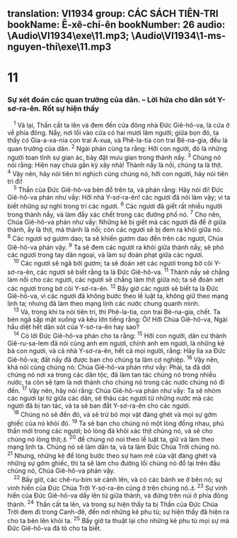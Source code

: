 translation: VI1934
group: CÁC SÁCH TIÊN-TRI
bookName: Ê-xê-chi-ên 
bookNumber: 26
audio: \Audio\VI1934\exe\11.mp3; \Audio\VI1934\1-ms-nguyen-thi\exe\11.mp3
-------

<div class="title"><h1>11</h1><h3>Sự xét đoán các quan trưởng của dân. – Lời hứa cho dân sót Y-sơ-ra-ên. Rốt sự hiện thấy</h3></div>
<span class="verse exe_11_1"> <sup>1</sup> Vả lại, Thần cất ta lên và đem đến cửa đông nhà Đức Giê-hô-va, là cửa ở về phía đông. Nầy, nơi lối vào cửa có hai mươi lăm người; giữa bọn đó, ta thấy có Gia-a-xa-nia con trai A-xua, và Phê-la-tia con trai Bê-na-gia, đều là quan trưởng của dân. </span>
<span class="verse exe_11_2"><sup>2</sup> Ngài phán cùng ta rằng: Hỡi con người, đó là những người toan tính sự gian ác, bày đặt mưu gian trong thành nầy. </span>
<span class="verse exe_11_3"><sup>3</sup> Chúng nó nói rằng: Hiện nay chưa gần kỳ xây nhà! Thành nầy là nồi, chúng ta là thịt. </span>
<span class="verse exe_11_4"><sup>4</sup> Vậy nên, hãy nói tiên tri nghịch cùng chúng nó, hỡi con người, hãy nói tiên tri đi! <br/></span>
<span class="verse exe_11_5"> <sup>5</sup> Thần của Đức Giê-hô-va bèn đổ trên ta, và phán rằng: Hãy nói đi! Đức Giê-hô-va phán như vầy: Hỡi nhà Y-sơ-ra-ên! các ngươi đã nói làm vậy; vì ta biết những sự nghĩ trong trí các ngươi. </span>
<span class="verse exe_11_6"><sup>6</sup> Các ngươi đã giết rất nhiều người trong thành nầy, và làm đầy xác chết trong các đường phố nó. </span>
<span class="verse exe_11_7"><sup>7</sup> Cho nên, Chúa Giê-hô-va phán như vầy: Những kẻ bị giết mà các ngươi đã để ở giữa thành, ấy là thịt, mà thành là nồi; còn các ngươi sẽ bị đem ra khỏi giữa nó. </span>
<span class="verse exe_11_8"><sup>8</sup> Các ngươi sợ gươm dao; ta sẽ khiến gươm dao đến trên các ngươi, Chúa Giê-hô-va phán vậy. </span>
<span class="verse exe_11_9"><sup>9</sup> Ta sẽ đem các ngươi ra khỏi giữa thành nầy, sẽ phó các ngươi trong tay dân ngoại, và làm sự đoán phạt giữa các ngươi. <br/></span>
<span class="verse exe_11_10"> <sup>10</sup> Các ngươi sẽ ngã bởi gươm; ta sẽ đoán xét các ngươi trong bờ cõi Y-sơ-ra-ên, các ngươi sẽ biết rằng ta là Đức Giê-hô-va. </span>
<span class="verse exe_11_11"><sup>11</sup> Thành nầy sẽ chẳng làm nồi cho các ngươi, các ngươi sẽ chẳng làm thịt giữa nó; ta sẽ đoán xét các ngươi trong bờ cõi Y-sơ-ra-ên. </span>
<span class="verse exe_11_12"><sup>12</sup> Bấy giờ các ngươi sẽ biết ta là Đức Giê-hô-va, vì các ngươi đã không bước theo lề luật ta, không giữ theo mạng lịnh ta; nhưng đã làm theo mạng lịnh các nước chung quanh mình. <br/></span>
<span class="verse exe_11_13"> <sup>13</sup> Vả, trong khi ta nói tiên tri, thì Phê-la-tia, con trai Bê-na-gia, chết. Ta bèn ngã sấp mặt xuống và kêu lớn tiếng rằng: Ôi! Hỡi Chúa Giê-hô-va, Ngài hầu diệt hết dân sót của Y-sơ-ra-ên hay sao? <br/></span>
<span class="verse exe_11_14"> <sup>14</sup> Có lời Đức Giê-hô-va phán cho ta rằng: </span>
<span class="verse exe_11_15"><sup>15</sup> Hỡi con người, dân cư thành Giê-ru-sa-lem đã nói cùng anh em ngươi, chính anh em ngươi, là những kẻ bà con ngươi, và cả nhà Y-sơ-ra-ên, hết cả mọi người, rằng: Hãy lìa xa Đức Giê-hô-va; đất nầy đã được ban cho chúng ta làm cơ nghiệp. </span>
<span class="verse exe_11_16"><sup>16</sup> Vậy nên, khá nói cùng chúng nó: Chúa Giê-hô-va phán như vầy: Phải, ta đã dời chúng nó nơi xa trong các dân tộc, đã làm tan tác chúng nó trong nhiều nước, ta còn sẽ tạm là nơi thánh cho chúng nó trong các nước chúng nó đi đến. </span>
<span class="verse exe_11_17"><sup>17</sup> Vậy nên, hãy nói rằng: Chúa Giê-hô-va phán như vầy: Ta sẽ nhóm các ngươi lại từ giữa các dân, sẽ thâu các ngươi từ những nước mà các ngươi đã bị tan tác, và ta sẽ ban đất Y-sơ-ra-ên cho các ngươi. <br/></span>
<span class="verse exe_11_18"> <sup>18</sup> Chúng nó sẽ đến đó, và sẽ trừ bỏ mọi vật đáng ghét và mọi sự gớm ghiếc của nó khỏi đó. </span>
<span class="verse exe_11_19"><sup>19</sup> Ta sẽ ban cho chúng nó một lòng đồng nhau, phú thần mới trong các ngươi; bỏ lòng đá khỏi xác thịt chúng nó, và sẽ cho chúng nó lòng thịt;<a data-toggle="tooltip" data-placement="bottom" title="Exe 36:26-28">⚓</a></span>
<span class="verse exe_11_20"><sup>20</sup> để chúng nó noi theo lề luật ta, giữ và làm theo mạng lịnh ta. Chúng nó sẽ làm dân ta, và ta làm Đức Chúa Trời chúng nó. </span>
<span class="verse exe_11_21"><sup>21</sup> Nhưng, những kẻ để lòng bước theo sự ham mê của vật đáng ghét và những sự gớm ghiếc, thì ta sẽ làm cho đường lối chúng nó đổ lại trên đầu chúng nó, Chúa Giê-hô-va phán vậy. <br/></span>
<span class="verse exe_11_22"> <sup>22</sup> Bấy giờ, các chê-ru-bim sè cánh lên, và có các bánh xe ở bên nó; sự vinh hiển của Đức Chúa Trời Y-sơ-ra-ên cũng ở trên chúng nó.<a data-toggle="tooltip" data-placement="bottom" title="Exe 43:2-5">⚓</a></span>
<span class="verse exe_11_23"><sup>23</sup> Sự vinh hiển của Đức Giê-hô-va dấy lên từ giữa thành, và đứng trên núi ở phía đông thành. </span>
<span class="verse exe_11_24"><sup>24</sup> Thần cất ta lên, và trong sự hiện thấy ta bị Thần của Đức Chúa Trời đem đi trong Canh-đê, đến nơi những kẻ phu tù; sự hiện thấy đã hiện ra cho ta bèn lên khỏi ta. </span>
<span class="verse exe_11_25"><sup>25</sup> Bấy giờ ta thuật lại cho những kẻ phu tù mọi sự mà Đức Giê-hô-va đã tỏ cho ta biết. <br/></span>
